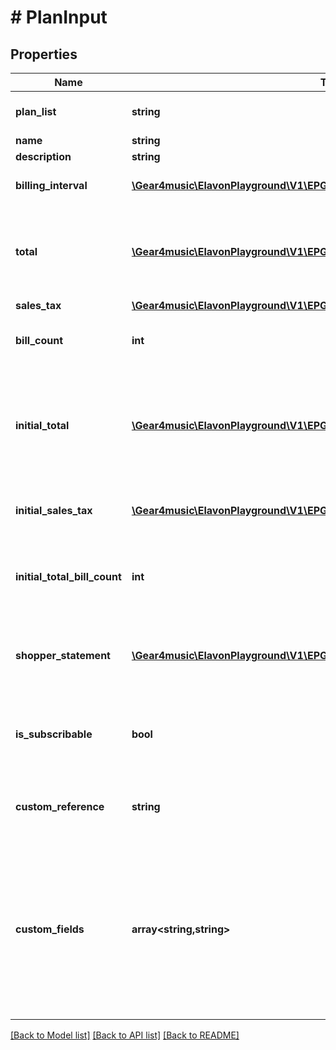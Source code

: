 # # PlanInput

## Properties

Name | Type | Description | Notes
------------ | ------------- | ------------- | -------------
**plan_list** | **string** | PlanList [Resource URL](#section/Overview/Values) | [optional]
**name** | **string** | Name |
**description** | **string** | Description | [optional]
**billing_interval** | [**\Gear4music\ElavonPlayground\V1\EPG\Model\BillingInterval**](BillingInterval.md) | Time period between bills |
**total** | [**\Gear4music\ElavonPlayground\V1\EPG\Model\PositiveAmountAndCurrency**](PositiveAmountAndCurrency.md) | Total for each bill, except for any initial ones which might be different |
**sales_tax** | [**\Gear4music\ElavonPlayground\V1\EPG\Model\NonNegativeAmountAndCurrency**](NonNegativeAmountAndCurrency.md) | Sales Tax | [optional]
**bill_count** | **int** | The total number of bills, if applicable | [optional]
**initial_total** | [**\Gear4music\ElavonPlayground\V1\EPG\Model\NonNegativeAmountAndCurrency**](NonNegativeAmountAndCurrency.md) | Optional total override for initial bills to allow for trials, one-time initiation fees, etc. | [optional]
**initial_sales_tax** | [**\Gear4music\ElavonPlayground\V1\EPG\Model\NonNegativeAmountAndCurrency**](NonNegativeAmountAndCurrency.md) | Optional sales tax override for initial bills | [optional]
**initial_total_bill_count** | **int** | The number of initial bills where initialTotal will be applied | [optional]
**shopper_statement** | [**\Gear4music\ElavonPlayground\V1\EPG\Model\ShopperStatement**](ShopperStatement.md) | Dynamic overrides of what might appear on a shopper&#39;s statement | [optional]
**is_subscribable** | **bool** | Can shoppers be subscribed to this plan? Defaults to true | [optional] [default to true]
**custom_reference** | **string** | Optional reference provided by the merchant | [optional]
**custom_fields** | **array<string,string>** | Custom fields, an object containing arbitrary string values.  Field names and values must not exceed 64 and 1024 characters, respectively. | [optional]

[[Back to Model list]](../../README.md#models) [[Back to API list]](../../README.md#endpoints) [[Back to README]](../../README.md)
